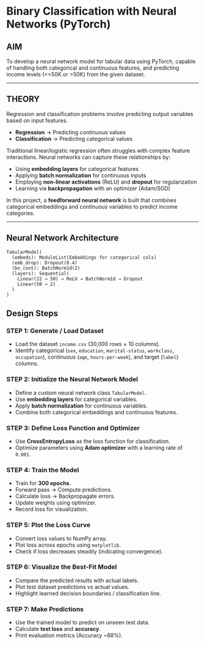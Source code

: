 # Binary Classification with Neural Networks (PyTorch)

## AIM  
To develop a neural network model for tabular data using PyTorch, capable of handling both categorical and continuous features, and predicting income levels (<=50K or >50K) from the given dataset.  

---

## THEORY  
Regression and classification problems involve predicting output variables based on input features.  

- **Regression** → Predicting continuous values  
- **Classification** → Predicting categorical values  

Traditional linear/logistic regression often struggles with complex feature interactions. Neural networks can capture these relationships by:  
- Using **embedding layers** for categorical features  
- Applying **batch normalization** for continuous inputs  
- Employing **non-linear activations** (ReLU) and **dropout** for regularization  
- Learning via **backpropagation** with an optimizer (Adam/SGD)  

In this project, a **feedforward neural network** is built that combines categorical embeddings and continuous variables to predict income categories.  

---

## Neural Network Architecture  

```text
TabularModel(
  (embeds): ModuleList(Embeddings for categorical cols)
  (emb_drop): Dropout(0.4)
  (bn_cont): BatchNorm1d(2)
  (layers): Sequential(
    Linear(22 → 50) → ReLU → BatchNorm1d → Dropout  
    Linear(50 → 2)
  )
)
```
## Design Steps  

### STEP 1: Generate / Load Dataset  
- Load the dataset `income.csv` (30,000 rows × 10 columns).  
- Identify categorical (`sex`, `education`, `marital-status`, `workclass`, `occupation`), continuous (`age`, `hours-per-week`), and target (`label`) columns.  

### STEP 2: Initialize the Neural Network Model  
- Define a custom neural network class `TabularModel`.  
- Use **embedding layers** for categorical variables.  
- Apply **batch normalization** for continuous variables.  
- Combine both categorical embeddings and continuous features.  


### STEP 3: Define Loss Function and Optimizer  
- Use **CrossEntropyLoss** as the loss function for classification.  
- Optimize parameters using **Adam optimizer** with a learning rate of `0.001`.  


### STEP 4: Train the Model  
- Train for **300 epochs**.  
- Forward pass → Compute predictions.  
- Calculate loss → Backpropagate errors.  
- Update weights using optimizer.  
- Record loss for visualization.  


### STEP 5: Plot the Loss Curve  
- Convert loss values to NumPy array.  
- Plot loss across epochs using `matplotlib`.  
- Check if loss decreases steadily (indicating convergence).  


### STEP 6: Visualize the Best-Fit Model  
- Compare the predicted results with actual labels.  
- Plot test dataset predictions vs actual values.  
- Highlight learned decision boundaries / classification line.  


### STEP 7: Make Predictions  
- Use the trained model to predict on unseen test data.  
- Calculate **test loss** and **accuracy**.  
- Print evaluation metrics (Accuracy ~88%).  
